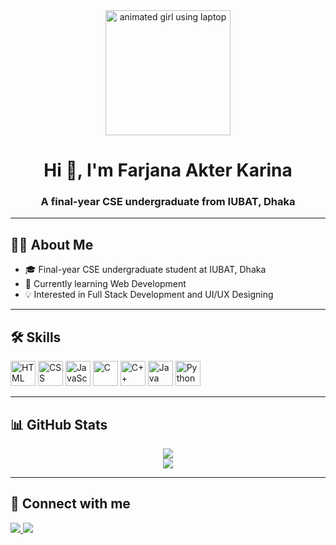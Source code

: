 <div align="center">

  <!-- Avatar / GIF -->
  <img src="assets/avatar.gif" width="200" alt="animated girl using laptop">

  <h1>Hi 👋, I'm Farjana Akter Karina</h1>
  <h3 align="center">A final-year CSE undergraduate from IUBAT, Dhaka</h3>

</div>

---

## 👩‍💻 About Me
- 🎓 Final-year CSE undergraduate student at IUBAT, Dhaka  
- 🌱 Currently learning Web Development  
- 💡 Interested in Full Stack Development and UI/UX Designing  

---

## 🛠️ Skills
<p>
  <img alt="HTML" height="40" src="https://cdn.jsdelivr.net/gh/devicons/devicon/icons/html5/html5-original.svg" />
  <img alt="CSS" height="40" src="https://cdn.jsdelivr.net/gh/devicons/devicon/icons/css3/css3-original.svg" />
  <img alt="JavaScript" height="40" src="https://cdn.jsdelivr.net/gh/devicons/devicon/icons/javascript/javascript-original.svg" />
  <img alt="C" height="40" src="https://cdn.jsdelivr.net/gh/devicons/devicon/icons/c/c-original.svg" />
  <img alt="C++" height="40" src="https://cdn.jsdelivr.net/gh/devicons/devicon/icons/cplusplus/cplusplus-original.svg" />
  <img alt="Java" height="40" src="https://cdn.jsdelivr.net/gh/devicons/devicon/icons/java/java-original.svg" />
  <img alt="Python" height="40" src="https://cdn.jsdelivr.net/gh/devicons/devicon/icons/python/python-original.svg" />
</p>

---

## 📊 GitHub Stats
<div align="center">
  <img src="https://github-readme-stats.vercel.app/api?username=FarjanaKarina&show_icons=true&theme=tokyonight" />
  <br/>
  <img src="https://github-readme-stats.vercel.app/api/top-langs/?username=FarjanaKarina&layout=compact&theme=tokyonight" />
</div>

---

## 🔗 Connect with me
<a href="farjanakarina34@gmail.com">
  <img src="https://img.shields.io/badge/Gmail-D14836?logo=gmail&logoColor=white" />
</a>
<a href="https://www.linkedin.com/in/farjana-akter-karina/">
  <img src="https://img.shields.io/badge/LinkedIn-0A66C2?logo=linkedin&logoColor=white" />
</a>


<!--
## Hi there 👋
**FarjanaKarina/FarjanaKarina** is a ✨ _special_ ✨ repository because its `README.md` (this file) appears on your GitHub profile.

Here are some ideas to get you started:

- 🔭 I’m currently working on ...
- 🌱 I’m currently learning ...
- 👯 I’m looking to collaborate on ...
- 🤔 I’m looking for help with ...
- 💬 Ask me about ...
- 📫 How to reach me: ...
- 😄 Pronouns: ...
- ⚡ Fun fact: ...
-->
